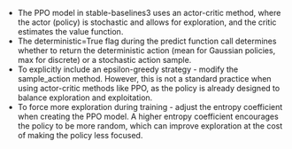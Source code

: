 - The PPO model in stable-baselines3 uses an actor-critic method, where the actor (policy) is stochastic and allows for exploration, and the critic estimates the value function. 
- The deterministic=True flag during the predict function call determines whether to return the deterministic action (mean for Gaussian policies, max for discrete) or a stochastic action sample.
- To explicitly include an epsilon-greedy strategy - modify the sample_action method. However, this is not a standard practice when using actor-critic methods like PPO, as the policy is already designed to balance exploration and exploitation.
- To force more exploration during training - adjust the entropy coefficient when creating the PPO model. A higher entropy coefficient encourages the policy to be more random, which can improve exploration at the cost of making the policy less focused.
